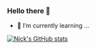 ### Hello there 👋

<!--
**nickkies/nickkies** is a ✨ _special_ ✨ repository because its `README.md` (this file) appears on your GitHub profile.

Here are some ideas to get you started:

- 🔭 I’m currently working on ...

- 👯 I’m looking to collaborate on ...
- 🤔 I’m looking for help with ...
- 💬 Ask me about ...
- 📫 How to reach me: ...
- 😄 Pronouns: ...
- ⚡ Fun fact: ...
-->

- 🌱 I’m currently learning ...


[![Nick's GitHub stats](https://github-readme-stats.vercel.app/api?username=nickkies)](https://github.com/anuraghazra/github-readme-stats)
